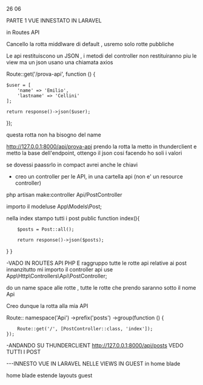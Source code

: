 26 06

PARTE 1 VUE INNESTATO IN LARAVEL

in Routes API

Cancello la rotta middlware di default , usremo solo rotte pubbliche

Le api restituiscono un JSON , i metodi del controller non restituiranno piu le view ma un json
usano una chiamata axios

Route::get('/prova-api', function () {

    $user = [
        'name' => 'Emilio',
        'lastname' => 'Cellini'
    ];

    return response()->json($user);

});

questa rotta non ha bisogno del name

http://127.0.0.1:8000/api/prova-api
prendo la rotta la metto in thunderclient e metto la base dell'endpoint, ottengo il json
cosi facendo ho soli i valori

se dovessi paassrlo in compact avrei anche le chiavi

-   creo un controller per le API, in una cartella api (non e' un resource controller)

php artisan make:controller Api/PostController

importo il modeluse App\Models\Post;

nella index stampo tutti i post
public function index(){

        $posts = Post::all();

        return response()->json($posts);

}
}

-VADO IN ROUTES API PHP E raggruppo tutte le rotte api relative ai post
innanzitutto mi importo il controller api
use App\Http\Controllers\Api\PostController;

do un name space alle rotte , tutte le rotte che prendo saranno sotto il nome Api

Creo dunque la rotta alla mia API

Route::
namespace('Api')
->prefix('posts')
->group(function () {

        Route::get('/', [PostController::class, 'index']);
    });

-ANDANDO SU THUNDERCLIENT http://127.0.0.1:8000/api/posts VEDO TUTTI I POST

---INNESTO VUE IN LARAVEL NELLE VIEWS IN GUEST in home blade

home blade estende layouts guest
